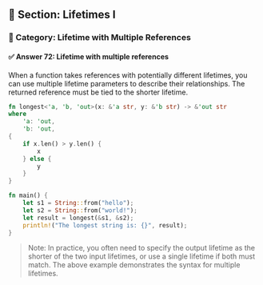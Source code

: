 ## 📘 Section: Lifetimes I  
### 🔹 Category: Lifetime with Multiple References  
#### ✅ Answer 72: Lifetime with multiple references

When a function takes references with potentially different lifetimes, you can use multiple lifetime parameters to describe their relationships. The returned reference must be tied to the shorter lifetime.

```rust
fn longest<'a, 'b, 'out>(x: &'a str, y: &'b str) -> &'out str 
where
    'a: 'out,
    'b: 'out,
{
    if x.len() > y.len() {
        x
    } else {
        y
    }
}

fn main() {
    let s1 = String::from("hello");
    let s2 = String::from("world!");
    let result = longest(&s1, &s2);
    println!("The longest string is: {}", result);
}
```

> Note: In practice, you often need to specify the output lifetime as the shorter of the two input lifetimes, or use a single lifetime if both must match. The above example demonstrates the syntax for multiple lifetimes.
